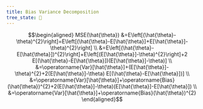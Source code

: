 ```yaml
---
title: Bias Variance Decomposition
tree_state: 🌱
---
```


$$\begin{aligned} MSE(\hat{\theta}) &=E\left[(\hat{\theta}-\theta)^{2}\right]=E\left[(\hat{\theta}-E[\hat{\theta}]+E[\hat{\theta}]-\theta)^{2}\right] \\ &=E\left[(\hat{\theta}-E[\hat{\theta}])^{2}\right]+E\left[(E[\hat{\theta}]-\theta)^{2}\right]+2 E[(\hat{\theta}-E[\hat{\theta}])(E[\hat{\theta}]-\theta)] \\ &=\operatorname{Var}[\hat{\theta}]+(E[\hat{\theta}]-\theta)^{2}+2(E[\hat{\theta}]-\theta) E[(\hat{\theta}-E[\hat{\theta}])] \\ &=\operatorname{Var}[\hat{\theta}]+\operatorname{Bias}(\hat{\theta})^{2}+2(E[\hat{\theta}]-\theta)(E[\hat{\theta}]-E[\hat{\theta}]) \\ &=\operatorname{Var}[\hat{\theta}]+\operatorname{Bias}(\hat{\theta})^{2} \end{aligned}$$

